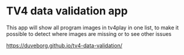 # TV4 data validation app

This app will show all program images in tv4play in one list, to make it possible to detect where images are missing or to see other issues

https://duveborg.github.io/tv4-data-validation/
